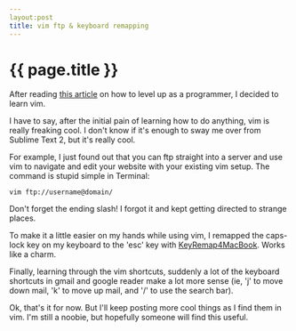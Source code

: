 ```yaml
---
layout:post
title: vim ftp & keyboard remapping
---
```


{{ page.title }}
================

After reading [this article][1] on how to level up as a programmer, I decided
to learn vim.

[1]:http://devblog.avdi.org/2011/08/19/letter-to-a-young-developer/

I have to say, after the initial pain of learning how to do anything, vim is
really freaking cool. I don't know if it's enough to sway me over from Sublime
Text 2, but it's really cool.

For example, I just found out that you can ftp straight into a server and use
vim to navigate and edit your website with your existing vim setup. The command
is stupid simple in Terminal:

    vim ftp://username@domain/

Don't forget the ending slash! I forgot it and kept getting directed to strange
places.

To make it a little easier on my hands while using vim, I remapped the
caps-lock key on my keyboard to the 'esc' key with [KeyRemap4MacBook][2]. Works
like a charm.

[2]:http://pqrs.org/macosx/keyremap4macbook/extra.html


Finally, learning through the vim shortcuts, suddenly a lot of the keyboard
shortcuts in gmail and google reader make a lot more sense (ie, 'j' to move
down mail, 'k' to move up mail, and '/' to use the search bar).

Ok, that's it for now. But I'll keep posting more cool things as I find them in
vim. I'm still a noobie, but hopefully someone will find this useful.
